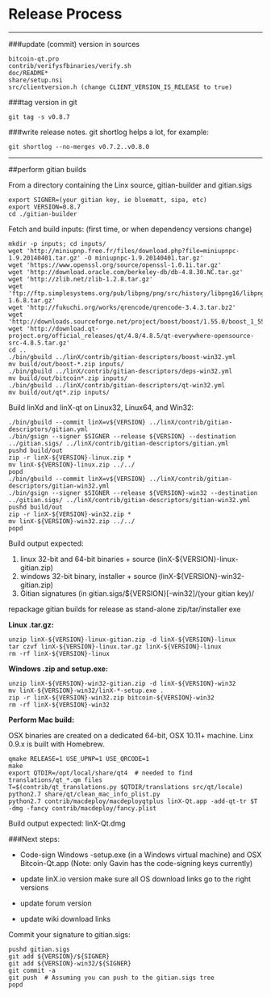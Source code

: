 Release Process
====================

* * *

###update (commit) version in sources


	bitcoin-qt.pro
	contrib/verifysfbinaries/verify.sh
	doc/README*
	share/setup.nsi
	src/clientversion.h (change CLIENT_VERSION_IS_RELEASE to true)

###tag version in git

	git tag -s v0.8.7

###write release notes. git shortlog helps a lot, for example:

	git shortlog --no-merges v0.7.2..v0.8.0

* * *

##perform gitian builds

 From a directory containing the Linx source, gitian-builder and gitian.sigs

	export SIGNER=(your gitian key, ie bluematt, sipa, etc)
	export VERSION=0.8.7
	cd ./gitian-builder

 Fetch and build inputs: (first time, or when dependency versions change)

	mkdir -p inputs; cd inputs/
	wget 'http://miniupnp.free.fr/files/download.php?file=miniupnpc-1.9.20140401.tar.gz' -O miniupnpc-1.9.20140401.tar.gz'
	wget 'https://www.openssl.org/source/openssl-1.0.1i.tar.gz'
	wget 'http://download.oracle.com/berkeley-db/db-4.8.30.NC.tar.gz'
	wget 'http://zlib.net/zlib-1.2.8.tar.gz'
	wget 'ftp://ftp.simplesystems.org/pub/libpng/png/src/history/libpng16/libpng-1.6.8.tar.gz'
	wget 'http://fukuchi.org/works/qrencode/qrencode-3.4.3.tar.bz2'
	wget 'http://downloads.sourceforge.net/project/boost/boost/1.55.0/boost_1_55_0.tar.bz2'
	wget 'http://download.qt-project.org/official_releases/qt/4.8/4.8.5/qt-everywhere-opensource-src-4.8.5.tar.gz'
	cd ..
	./bin/gbuild ../linX/contrib/gitian-descriptors/boost-win32.yml
	mv build/out/boost-*.zip inputs/
	./bin/gbuild ../linX/contrib/gitian-descriptors/deps-win32.yml
	mv build/out/bitcoin*.zip inputs/
	./bin/gbuild ../linX/contrib/gitian-descriptors/qt-win32.yml
	mv build/out/qt*.zip inputs/

 Build linXd and linX-qt on Linux32, Linux64, and Win32:

	./bin/gbuild --commit linX=v${VERSION} ../linX/contrib/gitian-descriptors/gitian.yml
	./bin/gsign --signer $SIGNER --release ${VERSION} --destination ../gitian.sigs/ ../linX/contrib/gitian-descriptors/gitian.yml
	pushd build/out
	zip -r linX-${VERSION}-linux.zip *
	mv linX-${VERSION}-linux.zip ../../
	popd
	./bin/gbuild --commit linX=v${VERSION} ../linX/contrib/gitian-descriptors/gitian-win32.yml
	./bin/gsign --signer $SIGNER --release ${VERSION}-win32 --destination ../gitian.sigs/ ../linX/contrib/gitian-descriptors/gitian-win32.yml
	pushd build/out
	zip -r linX-${VERSION}-win32.zip *
	mv linX-${VERSION}-win32.zip ../../
	popd

  Build output expected:

  1. linux 32-bit and 64-bit binaries + source (linX-${VERSION}-linux-gitian.zip)
  2. windows 32-bit binary, installer + source (linX-${VERSION}-win32-gitian.zip)
  3. Gitian signatures (in gitian.sigs/${VERSION}[-win32]/(your gitian key)/

repackage gitian builds for release as stand-alone zip/tar/installer exe

**Linux .tar.gz:**

	unzip linX-${VERSION}-linux-gitian.zip -d linX-${VERSION}-linux
	tar czvf linX-${VERSION}-linux.tar.gz linX-${VERSION}-linux
	rm -rf linX-${VERSION}-linux

**Windows .zip and setup.exe:**

	unzip linX-${VERSION}-win32-gitian.zip -d linX-${VERSION}-win32
	mv linX-${VERSION}-win32/linX-*-setup.exe .
	zip -r linX-${VERSION}-win32.zip bitcoin-${VERSION}-win32
	rm -rf linX-${VERSION}-win32

**Perform Mac build:**

  OSX binaries are created on a dedicated 64-bit, OSX 10.11+ machine.
  Linx 0.9.x is built with Homebrew.

	qmake RELEASE=1 USE_UPNP=1 USE_QRCODE=1
	make
	export QTDIR=/opt/local/share/qt4  # needed to find translations/qt_*.qm files
	T=$(contrib/qt_translations.py $QTDIR/translations src/qt/locale)
	python2.7 share/qt/clean_mac_info_plist.py
	python2.7 contrib/macdeploy/macdeployqtplus linX-Qt.app -add-qt-tr $T -dmg -fancy contrib/macdeploy/fancy.plist

 Build output expected: linX-Qt.dmg

###Next steps:

* Code-sign Windows -setup.exe (in a Windows virtual machine) and
  OSX Bitcoin-Qt.app (Note: only Gavin has the code-signing keys currently)

* update linX.io version
  make sure all OS download links go to the right versions

* update forum version

* update wiki download links

Commit your signature to gitian.sigs:

	pushd gitian.sigs
	git add ${VERSION}/${SIGNER}
	git add ${VERSION}-win32/${SIGNER}
	git commit -a
	git push  # Assuming you can push to the gitian.sigs tree
	popd
